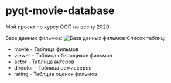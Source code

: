 # pyqt-movie-database

Мой проект по курсу ООП на весну 2020.

База данных фильмов:
![База данных фильмов](https://lh3.googleusercontent.com/HIZc0Uy3Cdqd9OCtYDLhRsvH0nkbqwnVicKiF2dR7TyIN6QrMQJoYiHWYZwTgl5cEPoeaJ9o5x0Gio7WvjYYiRGm8LjrkflspB1445aIoc4831ceuH10IQnwDaWXGfKilZFq-qodlvCjDJNPT9_jUKv3VnAfQ-X1YqD8a9-iOwEPgvB_t1OaMpzSvj6v6bkVg21y1klC3KzwXpPpj3mAJiFKoPFGVloB2gL-tUw6DlIcWaIUJDgM3gNyqIS-294arTK7oOlyidDcKrqpUVW4AyRur7b7u-DA0IR69062Id3rctZS8Xt23TUTm4pb1Bd0z-vDQPZBy-e5a0daz9J06ZNKUcsIn1K1gbli6nItsVOOcMH9W7a4yfhxreUWoGzafo1lh7_j0FWbfb6dROOlg3Bw4Y5MxyBXAhdImGqPXxtjbekE5EQ-NQSGqYSPA9e0CxZkFJg29BcX02ofnNYpoeEiDHKV_P7udM3RGH8QVnP5VSh-eeSc5EBog4dk24etlGXhVYpY49Ex3I501VOuF656DXsUsSzTQMAOJtF6E9GxYsh9OT4gAzih0BngUkI5WVbR4qwYdzB631ckoDMKBjaSqKX29K424zz0AAfYDcQDRsVlWLGEKB1mVuG8j256X6vAhWG2jj9ZA4l2AZ8NmJe9n6b-BSfzG19hm-Ooj-87RFFQIq3mOSYAQ7It9w=w872-h471-no)
Список таблиц:

 - movie - Таблица фильмов
 - viewer - Таблица обзорщиков фильмов
 - actor - Таблица актеров
 - director - Таблица режиссеров
 - rating - Таблциа оценок фильмов

